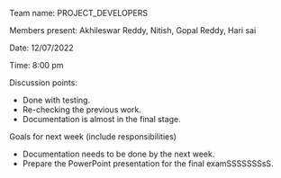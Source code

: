 

Team name: PROJECT_DEVELOPERS

Members present: Akhileswar Reddy, Nitish, Gopal Reddy, Hari sai

Date: 12/07/2022

Time: 8:00 pm

Discussion points: 

* Done with testing.
* Re-checking the previous work.
* Documentation is almost in the final stage.

Goals for next week (include responsibilities)

*  Documentation needs to be done by the next week.
*  Prepare the PowerPoint presentation for the final examSSSSSSSsS.  
